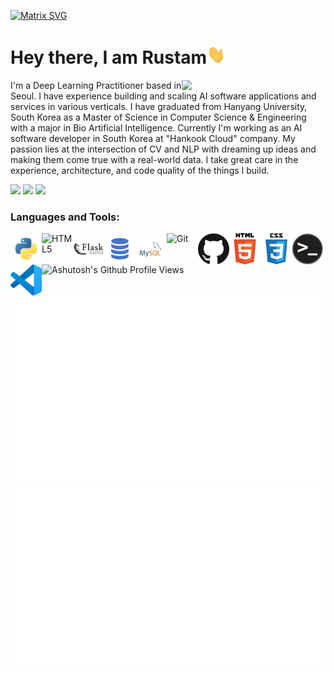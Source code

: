[![Matrix SVG](https://raw.githubusercontent.com/rodrigograca31/rodrigograca31/master/matrix.svg)](https://www.youtube.com/watch?v=SDkAGkd4NLc)

<h1>Hey there, I am Rustam<img src="https://raw.githubusercontent.com/ABSphreak/ABSphreak/master/gifs/Hi.gif" width="30px" height="30px"></h1>
<img align='right' src="https://github.com/RustX2802/RustX2802/blob/main/3C5A6269.jpg" width="230" />

I'm a Deep Learning Practitioner based in Seoul. I have experience building and scaling AI software applications and services in various verticals. I have graduated from Hanyang University, South Korea as a Master of Science in Computer Science & Engineering with a major in Bio Artificial Intelligence. Currently I'm working as an AI software developer in South Korea at "Hankook Cloud" company.
My passion lies at the intersection of CV and NLP with dreaming up ideas and making them come true with a real-world data. I take great care in the experience, architecture, and code quality of the things I build.

<a href="https://www.linkedin.com/in/rustx/"><img src="https://github.com/ashutosh1919/ashutosh1919/blob/master/logos/linkedin.png" width="40" /></a>
<a href="https://github.com/RustX2802"><img src="https://github.com/ashutosh1919/ashutosh1919/blob/master/logos/github-logo.png" width="40" /></a>
<a href="mailto:rustix260685@gmail.com"><img src="https://github.com/ashutosh1919/ashutosh1919/blob/master/logos/google-plus.png" width="40" /></a>

### Languages and Tools: 
<img align="left" alt="HTML5" width="50px" src="https://raw.githubusercontent.com/github/explore/80688e429a7d4ef2fca1e82350fe8e3517d3494d/topics/python/python.png" />
<img align="left" alt="HTML5" width="50px" src="https://encrypted-tbn0.gstatic.com/images?q=tbn:ANd9GcSER9lUigk9x6geZXvHYvqKfuhFa14LEpI6ew&usqp=CAU" />
<img align="left" alt="HTML5" width="50px" src="https://raw.githubusercontent.com/github/explore/80688e429a7d4ef2fca1e82350fe8e3517d3494d/topics/flask/flask.png" />
<img align="left" alt="SQL" width="50px" src="https://raw.githubusercontent.com/github/explore/80688e429a7d4ef2fca1e82350fe8e3517d3494d/topics/sql/sql.png" />
<img align="left" alt="MySQL" width="50px" src="https://raw.githubusercontent.com/github/explore/80688e429a7d4ef2fca1e82350fe8e3517d3494d/topics/mysql/mysql.png" />
<img align="left" alt="Git" width="50px" src="https://twimlai.com/solutions/wp-content/uploads/2021/03/Hugging-face-Logo-1.png" />
<img align="left" alt="GitHub" width="50px" src="https://raw.githubusercontent.com/github/explore/78df643247d429f6cc873026c0622819ad797942/topics/github/github.png"/>
<img align="left" alt="HTML5" width="50px" src="https://raw.githubusercontent.com/github/explore/80688e429a7d4ef2fca1e82350fe8e3517d3494d/topics/html/html.png" />
<img align="left" alt="CSS3" width="50px" src="https://raw.githubusercontent.com/github/explore/80688e429a7d4ef2fca1e82350fe8e3517d3494d/topics/css/css.png" />
<img align="left" alt="HTML5" width="50px" src="https://raw.githubusercontent.com/github/explore/80688e429a7d4ef2fca1e82350fe8e3517d3494d/topics/terminal/terminal.png" />
<img align="left" alt="Visual Studio Code" width="50px" src="https://raw.githubusercontent.com/github/explore/80688e429a7d4ef2fca1e82350fe8e3517d3494d/topics/visual-studio-code/visual-studio-code.png" />

![Ashutosh's Github Profile Views](https://komarev.com/ghpvc/?username=ashutosh1919&color=blueviolet)  


<a href="https://github.com/jstrieb/github-stats">

![](https://github.com/ashutosh1919/ashutosh1919/blob/master/generated/overview.svg)
![](https://github.com/ashutosh1919/ashutosh1919/blob/master/generated/languages.svg)

</a>
<!-- [![Ashutosh's Github Stats](https://github-readme-stats.vercel.app/api?username=ashutosh1919&show_icons=true&count_private=true)](https://github.com/ashutosh1919/github-readme-stats)   -->
